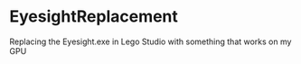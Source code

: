 # EyesightReplacement
Replacing the Eyesight.exe in Lego Studio with something that works on my GPU
